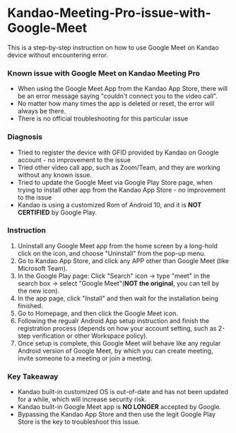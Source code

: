 # Kandao-Meeting-Pro-issue-with-Google-Meet
This is a step-by-step instruction on how to use Google Meet on Kandao device without encountering error.
### Known issue with Google Meet on Kandao Meeting Pro
- When using the Google Meet App from the Kandao App Store, there will be an error message saying "couldn't connect you to the video call".
- No matter how many times the app is deleted or reset, the error will always be there.
- There is no official troubleshooting for this particular issue

### Diagnosis
- Tried to register the device with GFID provided by Kandao on Google account - no improvement to the issue
- Tried other video call app, such as Zoom/Team, and they are working without any known issue.
- Tried to update the Google Meet via Google Play Store page, when trying to install other app from the Kandao App Store - no improvement to the issue
- Kandao is using a customized Rom of Android 10, and it is **NOT CERTIFIED** by Google Play.

### Instruction
1. Uninstall any Google Meet app from the home screen by a long-hold click on the icon, and choose "Uninstall" from the pop-up menu.
2. Go to Kandao App Store, and click any APP other than Google Meet (like Microsoft Team).
3. In the Google Play page: Click "Search" icon -> type "meet" in the search box -> select "Google Meet"(**NOT the original**, you can tell by the new icon).
4. In the app page, click "Install" and then wait for the installation being finished.
5. Go to Homepage, and then click the Google Meet icon.
6. Following the regualr Android App setup instruction and finish the registration process (depends on how your account setting, such as 2-step verification or other Workspace policy).
7. Once setup is complete, this Google Meet will behave like any regular Android version of Google Meet, by which you can create meeting, invite someone to a meeting or join a meeting.

### Key Takeaway
- Kandao built-in customized OS is out-of-date and has not been updated for a while, which will increase security risk.
- Kandao built-in Google Meet app is **NO LONGER** accepted by Google.
- Bypassing the Kandao App Store and then use the legit Google Play Store is the key to troubleshoot this issue.
